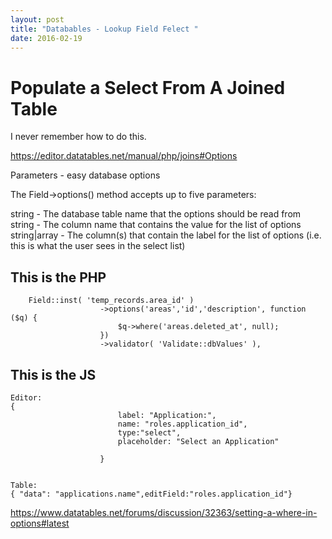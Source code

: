 ```yaml
---
layout: post
title: "Databables - Lookup Field Felect "
date: 2016-02-19
---
```



# Populate a Select From A Joined Table

I never remember how to do this.


https://editor.datatables.net/manual/php/joins#Options


Parameters - easy database options

The Field->options() method accepts up to five parameters:

string - The database table name that the options should be read from
string - The column name that contains the value for the list of options
string|array - The column(s) that contain the label for the list of options (i.e. this is what the user sees in the select list)

## This is the PHP
```
    Field::inst( 'temp_records.area_id' )
                    ->options('areas','id','description', function ($q) {
                        $q->where('areas.deleted_at', null);
                    })
                    ->validator( 'Validate::dbValues' ),

```

## This is the JS

```
Editor:
{
						label: "Application:",
						name: "roles.application_id",
						type:"select",
						placeholder: "Select an Application"

					}


Table:
{ "data": "applications.name",editField:"roles.application_id"}

```




https://www.datatables.net/forums/discussion/32363/setting-a-where-in-options#latest
